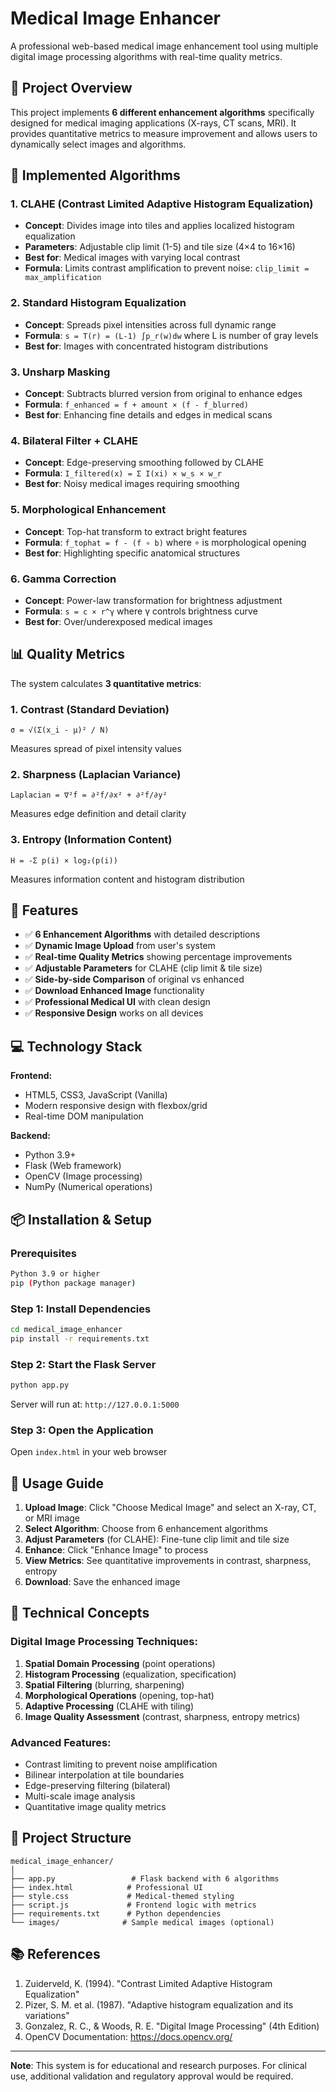 # Medical Image Enhancer

A professional web-based medical image enhancement tool using multiple digital image processing algorithms with real-time quality metrics.

## 🎯 Project Overview

This project implements **6 different enhancement algorithms** specifically designed for medical imaging applications (X-rays, CT scans, MRI). It provides quantitative metrics to measure improvement and allows users to dynamically select images and algorithms.

## 🔬 Implemented Algorithms

### 1. **CLAHE (Contrast Limited Adaptive Histogram Equalization)**
- **Concept**: Divides image into tiles and applies localized histogram equalization
- **Parameters**: Adjustable clip limit (1-5) and tile size (4×4 to 16×16)
- **Best for**: Medical images with varying local contrast
- **Formula**: Limits contrast amplification to prevent noise: `clip_limit = max_amplification`

### 2. **Standard Histogram Equalization**
- **Concept**: Spreads pixel intensities across full dynamic range
- **Formula**: `s = T(r) = (L-1) ∫p_r(w)dw` where L is number of gray levels
- **Best for**: Images with concentrated histogram distributions

### 3. **Unsharp Masking**
- **Concept**: Subtracts blurred version from original to enhance edges
- **Formula**: `f_enhanced = f + amount × (f - f_blurred)`
- **Best for**: Enhancing fine details and edges in medical scans

### 4. **Bilateral Filter + CLAHE**
- **Concept**: Edge-preserving smoothing followed by CLAHE
- **Formula**: `I_filtered(x) = Σ I(xi) × w_s × w_r`
- **Best for**: Noisy medical images requiring smoothing

### 5. **Morphological Enhancement**
- **Concept**: Top-hat transform to extract bright features
- **Formula**: `f_tophat = f - (f ∘ b)` where ∘ is morphological opening
- **Best for**: Highlighting specific anatomical structures

### 6. **Gamma Correction**
- **Concept**: Power-law transformation for brightness adjustment
- **Formula**: `s = c × r^γ` where γ controls brightness curve
- **Best for**: Over/underexposed medical images

## 📊 Quality Metrics

The system calculates **3 quantitative metrics**:

### 1. **Contrast (Standard Deviation)**
```
σ = √(Σ(x_i - μ)² / N)
```
Measures spread of pixel intensity values

### 2. **Sharpness (Laplacian Variance)**
```
Laplacian = ∇²f = ∂²f/∂x² + ∂²f/∂y²
```
Measures edge definition and detail clarity

### 3. **Entropy (Information Content)**
```
H = -Σ p(i) × log₂(p(i))
```
Measures information content and histogram distribution

## 🚀 Features

- ✅ **6 Enhancement Algorithms** with detailed descriptions
- ✅ **Dynamic Image Upload** from user's system
- ✅ **Real-time Quality Metrics** showing percentage improvements
- ✅ **Adjustable Parameters** for CLAHE (clip limit & tile size)
- ✅ **Side-by-side Comparison** of original vs enhanced
- ✅ **Download Enhanced Image** functionality
- ✅ **Professional Medical UI** with clean design
- ✅ **Responsive Design** works on all devices

## 💻 Technology Stack

**Frontend:**
- HTML5, CSS3, JavaScript (Vanilla)
- Modern responsive design with flexbox/grid
- Real-time DOM manipulation

**Backend:**
- Python 3.9+
- Flask (Web framework)
- OpenCV (Image processing)
- NumPy (Numerical operations)

## 📦 Installation & Setup

### Prerequisites
```bash
Python 3.9 or higher
pip (Python package manager)
```

### Step 1: Install Dependencies
```bash
cd medical_image_enhancer
pip install -r requirements.txt
```

### Step 2: Start the Flask Server
```bash
python app.py
```

Server will run at: `http://127.0.0.1:5000`

### Step 3: Open the Application
Open `index.html` in your web browser

## 📖 Usage Guide

1. **Upload Image**: Click "Choose Medical Image" and select an X-ray, CT, or MRI image
2. **Select Algorithm**: Choose from 6 enhancement algorithms
3. **Adjust Parameters** (for CLAHE): Fine-tune clip limit and tile size
4. **Enhance**: Click "Enhance Image" to process
5. **View Metrics**: See quantitative improvements in contrast, sharpness, entropy
6. **Download**: Save the enhanced image

## 🔬 Technical Concepts

### Digital Image Processing Techniques:
1. **Spatial Domain Processing** (point operations)
2. **Histogram Processing** (equalization, specification)
3. **Spatial Filtering** (blurring, sharpening)
4. **Morphological Operations** (opening, top-hat)
5. **Adaptive Processing** (CLAHE with tiling)
6. **Image Quality Assessment** (contrast, sharpness, entropy metrics)

### Advanced Features:
- Contrast limiting to prevent noise amplification
- Bilinear interpolation at tile boundaries
- Edge-preserving filtering (bilateral)
- Multi-scale image analysis
- Quantitative image quality metrics

## 📁 Project Structure

```
medical_image_enhancer/
│
├── app.py                 # Flask backend with 6 algorithms
├── index.html            # Professional UI
├── style.css             # Medical-themed styling
├── script.js             # Frontend logic with metrics
├── requirements.txt      # Python dependencies
└── images/              # Sample medical images (optional)
```

## 📚 References

1. Zuiderveld, K. (1994). "Contrast Limited Adaptive Histogram Equalization"
2. Pizer, S. M. et al. (1987). "Adaptive histogram equalization and its variations"
3. Gonzalez, R. C., & Woods, R. E. "Digital Image Processing" (4th Edition)
4. OpenCV Documentation: https://docs.opencv.org/

---

**Note**: This system is for educational and research purposes. For clinical use, additional validation and regulatory approval would be required.
